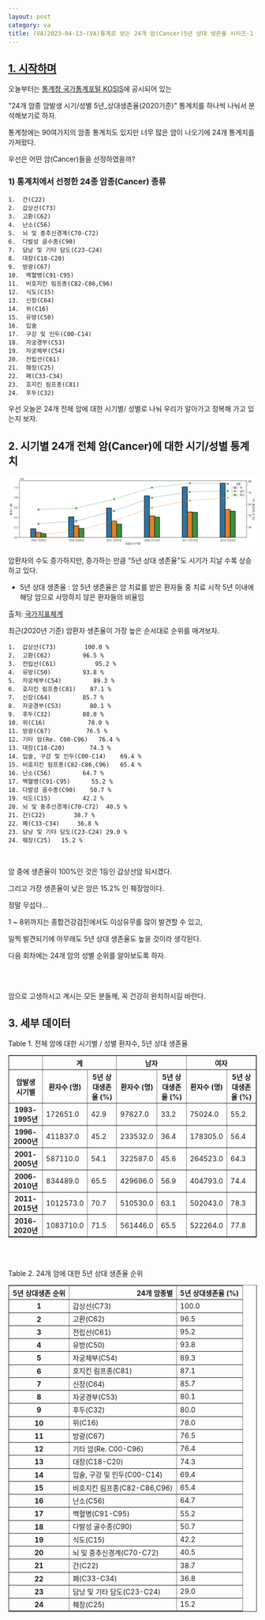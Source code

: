 ```yaml
---
layout: post
category: va
title: (VA)2023-04-13-(VA)통계로 보는 24개 암(Cancer)5년 상대 생존율 시리즈-1
---
```



## <U>1. 시작하며</U>
오늘부터는 [<u>통계청 국가통계포털 KOSIS</u>](https://kosis.kr/index/index.do)에 공시되어 있는 

"24개 암종 암발생 시기/성별 5년_상대생존율(2020기준)" 통계치를 하나씩 나눠서 분석해보기로 하자.

통계청에는 90여가지의 암종 통계치도 있지만 너무 많은 암이 나오기에 24개 통계치를 가져왔다.

우선은 어떤 암(Cancer)들을 선정하였을까?

### 1) 통계치에서 선정한 24종 암종(Cancer) 종류
    1.  간(C22)
    2.  갑상선(C73)
    3.  고환(C62)
    4.  난소(C56)
    5.  뇌 및 중추신경계(C70-C72)
    6.  다발성 골수종(C90)
    7.  담낭 및 기타 담도(C23-C24)
    8.  대장(C18-C20)
    9.  방광(C67)
    10.  백혈병(C91-C95)
    11.  비호지킨 림프종(C82-C86,C96)
    12.  식도(C15)
    13.  신장(C64)
    14.  위(C16)
    15.  유방(C50)
    16.  입술
    17.  구강 및 인두(C00-C14)
    18.  자궁경부(C53)
    19.  자궁체부(C54)
    20.  전립선(C61)
    21.  췌장(C25)
    22.  폐(C33-C34)
    23.  호지킨 림프종(C81)
    24.  후두(C32)

우선 오늘은 24개 전체 암에 대한 시기별/ 성별로 나눠 우리가 알아가고 정복해 가고 있는지 보자.


## 2. 시기별 24개 전체 암(Cancer)에 대한 시기/성별 통계치

[![png](/src/va/2023-04-13/%E1%84%8B%E1%85%A1%E1%86%B7_1_2.png)](/src/va/2023-04-13/%E1%84%8B%E1%85%A1%E1%86%B7_1_2.png)

암환자의 수도 증가하지만, 증가하는 만큼 "5년 상대 생존율"도 시기가 지날 수록 상승하고 있다.

* 5년 상대 생존율 : 암 5년 생존율은 암 치료를 받은 환자들 중 치료 시작 5년 이내에 해당 암으로 사망하지 않은 환자들의 비율임

출처: [국가지표체계](https://www.index.go.kr/unify/idx-info.do?idxCd=4241)

최근(2020년 기준) 암환자 생존율이 가장 높은 순서대로 순위를 매겨보자.

    1.  갑상선(C73) 	    100.0 %
    2.  고환(C62)	        96.5 %
    3.  전립선(C61)	       95.2 %
    4.  유방(C50)	        93.8 %
    5.  자궁체부(C54)	      89.3 %
    6.  호지킨 림프종(C81)	87.1 %
    7.  신장(C64)	        85.7 %
    8.  자궁경부(C53)	     80.1 %
    9.  후두(C32)	        80.0 %
    10.	위(C16)	          78.0 %
    11.	방광(C67)	         76.5 %
    12.	기타 암(Re. C00-C96)	76.4 %
    13.	대장(C18-C20)	      74.3 %
    14.	입술, 구강 및 인두(C00-C14)	69.4 %
    15.	비호지킨 림프종(C82-C86,C96)	65.4 %
    16.	난소(C56)	        64.7 %
    17.	백혈병(C91-C95)	  55.2 %
    18.	다발성 골수종(C90)	50.7 %
    19.	식도(C15)	        42.2 %
    20.	뇌 및 중추신경계(C70-C72)	40.5 %
    21.	간(C22)	      38.7 %
    22.	폐(C33-C34)	   36.8 %
    23.	담낭 및 기타 담도(C23-C24)	29.0 %
    24.	췌장(C25)	  15.2 %

<br>


암 중에 생존율이 100%인 것은 1등인 갑상선암 되시겠다.

그리고 가장 생존율이 낮은 암은 15.2% 인 췌장암이다.

정말 무섭다...

1 ~ 8위까지는 종합건강검진에서도 이상유무를 많이 발견할 수 있고,

일찍 발견되기에 아무래도 5년 상대 생존율도 높을 것이라 생각된다.

다음 회차에는 24개 암의 성별 순위를 알아보도록 하자.


<br><br>


암으로 고생하시고 계시는 모든 분들께, 꼭 건강히 완치하시길 바란다.

## 3. 세부 데이터

Table 1. 전체 암에 대한 시기별 / 성별 환자수, 5년 상대 생존율
<table border="1" class="dataframe">
  <thead>
    <tr>
      <th></th>
      <th colspan="2" halign="left">계</th>
      <th colspan="2" halign="left">남자</th>
      <th colspan="2" halign="left">여자</th>
    </tr>
    <tr>
      <th>암발생 시기별</th>
      <th>환자수 (명)</th>
      <th>5년 상대생존율 (%)</th>
      <th>환자수 (명)</th>
      <th>5년 상대생존율 (%)</th>
      <th>환자수 (명)</th>
      <th>5년 상대생존율 (%)</th>
    </tr>
  </thead>
  <tbody>
    <tr>
      <th>1993-1995년</th>
      <td>172651.0</td>
      <td>42.9</td>
      <td>97627.0</td>
      <td>33.2</td>
      <td>75024.0</td>
      <td>55.2</td>
    </tr>
    <tr>
      <th>1996-2000년</th>
      <td>411837.0</td>
      <td>45.2</td>
      <td>233532.0</td>
      <td>36.4</td>
      <td>178305.0</td>
      <td>56.4</td>
    </tr>
    <tr>
      <th>2001-2005년</th>
      <td>587110.0</td>
      <td>54.1</td>
      <td>322587.0</td>
      <td>45.6</td>
      <td>264523.0</td>
      <td>64.3</td>
    </tr>
    <tr>
      <th>2006-2010년</th>
      <td>834489.0</td>
      <td>65.5</td>
      <td>429696.0</td>
      <td>56.9</td>
      <td>404793.0</td>
      <td>74.4</td>
    </tr>
    <tr>
      <th>2011-2015년</th>
      <td>1012573.0</td>
      <td>70.7</td>
      <td>510530.0</td>
      <td>63.1</td>
      <td>502043.0</td>
      <td>78.3</td>
    </tr>
    <tr>
      <th>2016-2020년</th>
      <td>1083710.0</td>
      <td>71.5</td>
      <td>561446.0</td>
      <td>65.5</td>
      <td>522264.0</td>
      <td>77.8</td>
    </tr>
  </tbody>
</table>



<br><br>


Table 2. 24개 암에 대한 5년 상대 생존율 순위
<table border="1" class="dataframe">
  <thead>
    <tr style="text-align: right;">
      <th>5년 상대생존 순위</th>
      <th>24개 암종별</th>
      <th>5년 상대생존율 (%)</th>
    </tr>
  </thead>
  <tbody>
    <tr>
      <th>1</th>
      <td>갑상선(C73)</td>
      <td>100.0</td>
    </tr>
    <tr>
      <th>2</th>
      <td>고환(C62)</td>
      <td>96.5</td>
    </tr>
    <tr>
      <th>3</th>
      <td>전립선(C61)</td>
      <td>95.2</td>
    </tr>
    <tr>
      <th>4</th>
      <td>유방(C50)</td>
      <td>93.8</td>
    </tr>
    <tr>
      <th>5</th>
      <td>자궁체부(C54)</td>
      <td>89.3</td>
    </tr>
    <tr>
      <th>6</th>
      <td>호지킨 림프종(C81)</td>
      <td>87.1</td>
    </tr>
    <tr>
      <th>7</th>
      <td>신장(C64)</td>
      <td>85.7</td>
    </tr>
    <tr>
      <th>8</th>
      <td>자궁경부(C53)</td>
      <td>80.1</td>
    </tr>
    <tr>
      <th>9</th>
      <td>후두(C32)</td>
      <td>80.0</td>
    </tr>
    <tr>
      <th>10</th>
      <td>위(C16)</td>
      <td>78.0</td>
    </tr>
    <tr>
      <th>11</th>
      <td>방광(C67)</td>
      <td>76.5</td>
    </tr>
    <tr>
      <th>12</th>
      <td>기타 암(Re. C00-C96)</td>
      <td>76.4</td>
    </tr>
    <tr>
      <th>13</th>
      <td>대장(C18-C20)</td>
      <td>74.3</td>
    </tr>
    <tr>
      <th>14</th>
      <td>입술, 구강 및 인두(C00-C14)</td>
      <td>69.4</td>
    </tr>
    <tr>
      <th>15</th>
      <td>비호지킨 림프종(C82-C86,C96)</td>
      <td>65.4</td>
    </tr>
    <tr>
      <th>16</th>
      <td>난소(C56)</td>
      <td>64.7</td>
    </tr>
    <tr>
      <th>17</th>
      <td>백혈병(C91-C95)</td>
      <td>55.2</td>
    </tr>
    <tr>
      <th>18</th>
      <td>다발성 골수종(C90)</td>
      <td>50.7</td>
    </tr>
    <tr>
      <th>19</th>
      <td>식도(C15)</td>
      <td>42.2</td>
    </tr>
    <tr>
      <th>20</th>
      <td>뇌 및 중추신경계(C70-C72)</td>
      <td>40.5</td>
    </tr>
    <tr>
      <th>21</th>
      <td>간(C22)</td>
      <td>38.7</td>
    </tr>
    <tr>
      <th>22</th>
      <td>폐(C33-C34)</td>
      <td>36.8</td>
    </tr>
    <tr>
      <th>23</th>
      <td>담낭 및 기타 담도(C23-C24)</td>
      <td>29.0</td>
    </tr>
    <tr>
      <th>24</th>
      <td>췌장(C25)</td>
      <td>15.2</td>
    </tr>
  </tbody>
</table>
